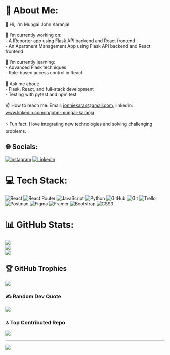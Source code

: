 # 💫 About Me:
👋 Hi, I'm Mungai John Karanja!<br><br>🔭 I’m currently working on:<br>- A IReporter app using Flask API backend and React frontend<br>- An Apartment Management App using Flask API backend and React frontend<br><br>🌱 I’m currently learning:<br>- Advanced Flask techniques<br>- Role-based access control in React<br><br>💬 Ask me about:<br>- Flask, React, and full-stack development<br>- Testing with pytest and npm test<br><br>📫 How to reach me: Email: jonniekaras@gmail.com, linkedin: www.linkedin.com/in/john-mungai-karanja<br><br>⚡ Fun fact: I love integrating new technologies and solving challenging problems.


## 🌐 Socials:
[![Instagram](https://img.shields.io/badge/Instagram-%23E4405F.svg?logo=Instagram&logoColor=white)](https://instagram.com/wild_jonnie) [![LinkedIn](https://img.shields.io/badge/LinkedIn-%230077B5.svg?logo=linkedin&logoColor=white)](https://linkedin.com/in/www.linkedin.com/in/john-mungai-karanja) 

# 💻 Tech Stack:
![React](https://img.shields.io/badge/react-%2320232a.svg?style=for-the-badge&logo=react&logoColor=%2361DAFB) ![React Router](https://img.shields.io/badge/React_Router-CA4245?style=for-the-badge&logo=react-router&logoColor=white) ![JavaScript](https://img.shields.io/badge/javascript-%23323330.svg?style=for-the-badge&logo=javascript&logoColor=%23F7DF1E) ![Python](https://img.shields.io/badge/python-3670A0?style=for-the-badge&logo=python&logoColor=ffdd54) ![GitHub](https://img.shields.io/badge/github-%23121011.svg?style=for-the-badge&logo=github&logoColor=white) ![Git](https://img.shields.io/badge/git-%23F05033.svg?style=for-the-badge&logo=git&logoColor=white) ![Trello](https://img.shields.io/badge/Trello-%23026AA7.svg?style=for-the-badge&logo=Trello&logoColor=white) ![Postman](https://img.shields.io/badge/Postman-FF6C37?style=for-the-badge&logo=postman&logoColor=white) ![Figma](https://img.shields.io/badge/figma-%23F24E1E.svg?style=for-the-badge&logo=figma&logoColor=white) ![Framer](https://img.shields.io/badge/Framer-black?style=for-the-badge&logo=framer&logoColor=blue) ![Bootstrap](https://img.shields.io/badge/bootstrap-%238511FA.svg?style=for-the-badge&logo=bootstrap&logoColor=white) ![CSS3](https://img.shields.io/badge/css3-%231572B6.svg?style=for-the-badge&logo=css3&logoColor=white)
# 📊 GitHub Stats:
![](https://github-readme-stats.vercel.app/api?username=john7319&theme=dark&hide_border=false&include_all_commits=true&count_private=true)<br/>
![](https://github-readme-streak-stats.herokuapp.com/?user=john7319&theme=dark&hide_border=false)<br/>
![](https://github-readme-stats.vercel.app/api/top-langs/?username=john7319&theme=dark&hide_border=false&include_all_commits=true&count_private=true&layout=compact)

## 🏆 GitHub Trophies
![](https://github-profile-trophy.vercel.app/?username=john7319&theme=radical&no-frame=false&no-bg=false&margin-w=4)

### ✍️ Random Dev Quote
![](https://quotes-github-readme.vercel.app/api?type=horizontal&theme=radical)

### 🔝 Top Contributed Repo
![](https://github-contributor-stats.vercel.app/api?username=john7319&limit=5&theme=dark&combine_all_yearly_contributions=true)

---
[![](https://visitcount.itsvg.in/api?id=john7319&icon=0&color=0)](https://visitcount.itsvg.in)

<!-- Proudly created with GPRM ( https://gprm.itsvg.in ) -->
